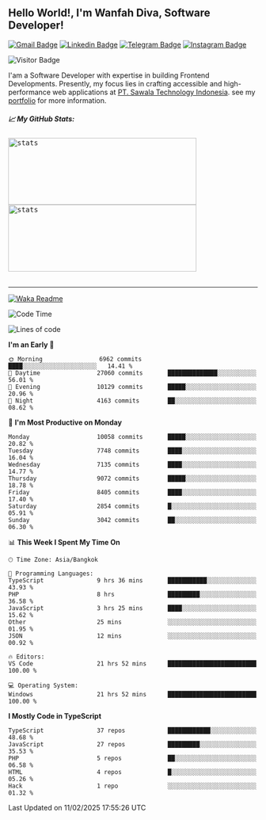 ## Hello World!, I'm Wanfah Diva, Software Developer!

[![Gmail Badge](https://img.shields.io/badge/-Gmail-white?style=plastic&logo=Gmail&link=mailto:aditputrafirmansyah@gmail.com)](mailto:wanfahdivaa@gmail.com)
[![Linkedin Badge](https://img.shields.io/badge/-LinkedIn-blue?style=plastic&logo=Linkedin&link=https://www.linkedin.com/in/aditputrafirmansyah/)](https://www.linkedin.com/in/wanfahdiva/)
[![Telegram Badge](https://img.shields.io/badge/-Telegram-blue?style=plastic&logo=telegram&link=https://t.me/Adithya_13)](https://t.me/wanfahdiva)
[![Instagram Badge](https://img.shields.io/badge/-Instagram-white?style=plastic&logo=instagram&link=https://www.instagram.com/adithya_firmansyahputra/)](https://www.instagram.com/wnfhdva/)

![Visitor Badge](https://visitor-badge.laobi.icu/badge?page_id=wanfahdiva.wanfahdiva)

<p>
I'am a Software Developer with expertise in building Frontend Developments.
Presently, my focus lies in crafting accessible and high-performance web applications at  <a href="https://sawala/tech" target="_blank">PT. Sawala Technology Indonesia</a>. see my <a href="http://wanfahdiva-com.vercel.app/" target="_blank">portfolio</a> for more information.
</p>

<h5 align="left">
  
📈 **My GitHub Stats:**

</h5>

<div align="left">
<kbd>
  <img height="135em" width="380em" alt="stats" src="https://github-readme-stats-salesp07.vercel.app/api?username=wanfahdiva&count_private=true&show_icons=true&theme=react&rank_icon=github&border_radius=10&hide_title=true"></kbd>
</kbd>
<kbd>
    <img height="135em" width="380em" alt="stats" src="https://github-readme-activity-graph.vercel.app/graph?username=wanfahdiva&theme=react&hide_title=true"></kbd>
</div>

<br />

---

[![Waka Readme](https://github.com/wanfahdiva/wanfahdiva/actions/workflows/waka.yml/badge.svg)](https://github.com/wanfahdiva/wanfahdiva/actions/workflows/waka.yml)

<!--START_SECTION:waka-->
![Code Time](http://img.shields.io/badge/Code%20Time-1%2C685%20hrs%2011%20mins-blue)

![Lines of code](https://img.shields.io/badge/From%20Hello%20World%20I%27ve%20Written-22.6%20million%20lines%20of%20code-blue)

**I'm an Early 🐤** 

```text
🌞 Morning                6962 commits        ████░░░░░░░░░░░░░░░░░░░░░   14.41 % 
🌆 Daytime                27060 commits       ██████████████░░░░░░░░░░░   56.01 % 
🌃 Evening                10129 commits       █████░░░░░░░░░░░░░░░░░░░░   20.96 % 
🌙 Night                  4163 commits        ██░░░░░░░░░░░░░░░░░░░░░░░   08.62 % 
```
📅 **I'm Most Productive on Monday** 

```text
Monday                   10058 commits       █████░░░░░░░░░░░░░░░░░░░░   20.82 % 
Tuesday                  7748 commits        ████░░░░░░░░░░░░░░░░░░░░░   16.04 % 
Wednesday                7135 commits        ████░░░░░░░░░░░░░░░░░░░░░   14.77 % 
Thursday                 9072 commits        █████░░░░░░░░░░░░░░░░░░░░   18.78 % 
Friday                   8405 commits        ████░░░░░░░░░░░░░░░░░░░░░   17.40 % 
Saturday                 2854 commits        █░░░░░░░░░░░░░░░░░░░░░░░░   05.91 % 
Sunday                   3042 commits        ██░░░░░░░░░░░░░░░░░░░░░░░   06.30 % 
```


📊 **This Week I Spent My Time On** 

```text
🕑︎ Time Zone: Asia/Bangkok

💬 Programming Languages: 
TypeScript               9 hrs 36 mins       ███████████░░░░░░░░░░░░░░   43.93 % 
PHP                      8 hrs               █████████░░░░░░░░░░░░░░░░   36.58 % 
JavaScript               3 hrs 25 mins       ████░░░░░░░░░░░░░░░░░░░░░   15.62 % 
Other                    25 mins             ░░░░░░░░░░░░░░░░░░░░░░░░░   01.95 % 
JSON                     12 mins             ░░░░░░░░░░░░░░░░░░░░░░░░░   00.92 % 

🔥 Editors: 
VS Code                  21 hrs 52 mins      █████████████████████████   100.00 % 

💻 Operating System: 
Windows                  21 hrs 52 mins      █████████████████████████   100.00 % 
```

**I Mostly Code in TypeScript** 

```text
TypeScript               37 repos            ████████████░░░░░░░░░░░░░   48.68 % 
JavaScript               27 repos            █████████░░░░░░░░░░░░░░░░   35.53 % 
PHP                      5 repos             ██░░░░░░░░░░░░░░░░░░░░░░░   06.58 % 
HTML                     4 repos             █░░░░░░░░░░░░░░░░░░░░░░░░   05.26 % 
Hack                     1 repo              ░░░░░░░░░░░░░░░░░░░░░░░░░   01.32 % 
```




 Last Updated on 11/02/2025 17:55:26 UTC
<!--END_SECTION:waka-->

